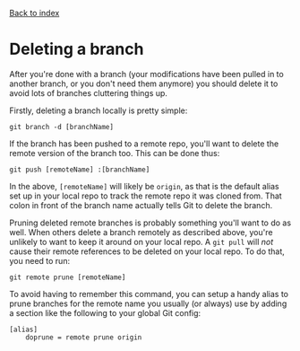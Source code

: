 [Back to index](README.md)
# Deleting a branch
After you're done with a branch (your modifications have been pulled in to another branch, or you don't need them anymore) you should delete it to avoid lots of branches cluttering things up.

Firstly, deleting a branch locally is pretty simple:
```
git branch -d [branchName]
```

If the branch has been pushed to a remote repo, you'll want to delete the remote version of the branch too.  This can be done thus:
```
git push [remoteName] :[branchName]
```
In the above, `[remoteName]` will likely be `origin`, as that is the default alias set up in your local repo to track the remote repo it was cloned from.  That colon in front of the branch name actually tells Git to delete the branch.

Pruning deleted remote branches is probably something you'll want to do as well.  When others delete a branch remotely as described above, you're unlikely to want to keep it around on your local repo.  A `git pull` will *not* cause their remote references to be deleted on your local repo.  To do that, you need to run:
```
git remote prune [remoteName]
```

To avoid having to remember this command, you can setup a handy alias to prune branches for the remote name you usually (or always) use by adding a section like the following to your global Git config:

```
[alias]
	doprune = remote prune origin
```
